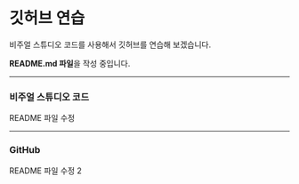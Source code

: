 # 깃허브 연습

비주얼 스튜디오 코드를 사용해서 깃허브를 연습해 보겠습니다.



**README.md 파일**을 작성 중입니다.

---------------------------------------

### 비주얼 스튜디오 코드

README 파일 수정

---------------------------------------

### GitHub

README 파일 수정 2
